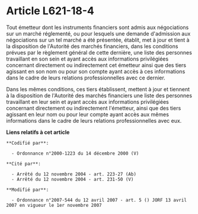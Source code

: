# Article L621-18-4

Tout émetteur dont les instruments financiers sont admis aux négociations sur un marché réglementé, ou pour lesquels une
demande d'admission aux négociations sur un tel marché a été présentée, établit, met à jour et tient à la disposition de
l'Autorité des marchés financiers, dans les conditions prévues par le règlement général de cette dernière, une liste des
personnes travaillant en son sein et ayant accès aux informations privilégiées concernant directement ou indirectement cet
émetteur ainsi que des tiers agissant en son nom ou pour son compte ayant accès à ces informations dans le cadre de leurs
relations professionnelles avec ce dernier.

Dans les mêmes conditions, ces tiers établissent, mettent à jour et tiennent à la disposition de l'Autorité des marchés
financiers une liste des personnes travaillant en leur sein et ayant accès aux informations privilégiées concernant
directement ou indirectement l'émetteur, ainsi que des tiers agissant en leur nom ou pour leur compte ayant accès aux mêmes
informations dans le cadre de leurs relations professionnelles avec eux.

**Liens relatifs à cet article**

	**Codifié par**:

	  - Ordonnance n°2000-1223 du 14 décembre 2000 (V)

	**Cité par**:

	  - Arrêté du 12 novembre 2004 - art. 223-27 (Ab)
	  - Arrêté du 12 novembre 2004 - art. 231-50 (V)

	**Modifié par**:

	  - Ordonnance n°2007-544 du 12 avril 2007 - art. 5 () JORF 13 avril 2007 en vigueur le 1er novembre 2007
